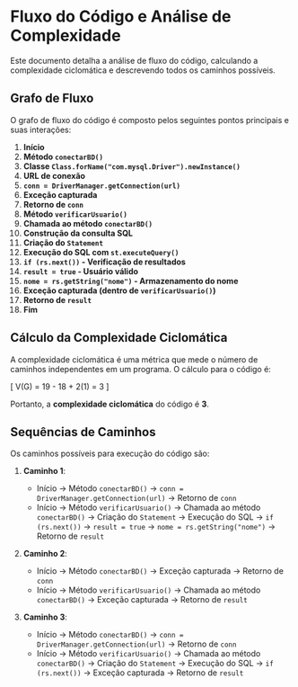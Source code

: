 # Fluxo do Código e Análise de Complexidade

Este documento detalha a análise de fluxo do código, calculando a complexidade ciclomática e descrevendo todos os caminhos possíveis.

## **Grafo de Fluxo**

O grafo de fluxo do código é composto pelos seguintes pontos principais e suas interações:

1. **Início**
2. **Método `conectarBD()`**
3. **Classe `Class.forName("com.mysql.Driver").newInstance()`**
4. **URL de conexão**
5. **`conn = DriverManager.getConnection(url)`**
6. **Exceção capturada**
7. **Retorno de `conn`**
8. **Método `verificarUsuario()`**
9. **Chamada ao método `conectarBD()`**
10. **Construção da consulta SQL**
11. **Criação do `Statement`**
12. **Execução do SQL com `st.executeQuery()`**
13. **`if (rs.next())` - Verificação de resultados**
14. **`result = true` - Usuário válido**
15. **`nome = rs.getString("nome")` - Armazenamento do nome**
16. **Exceção capturada (dentro de `verificarUsuario()`)**
17. **Retorno de `result`**
18. **Fim**

## **Cálculo da Complexidade Ciclomática**

A complexidade ciclomática é uma métrica que mede o número de caminhos independentes em um programa. O cálculo para o código é:

\[
V(G) = 19 - 18 + 2(1) = 3
\]

Portanto, a **complexidade ciclomática** do código é **3**.

## **Sequências de Caminhos**

Os caminhos possíveis para execução do código são:

1. **Caminho 1**: 
   - Início → Método `conectarBD()` → `conn = DriverManager.getConnection(url)` → Retorno de `conn`
   - Início → Método `verificarUsuario()` → Chamada ao método `conectarBD()` → Criação do `Statement` → Execução do SQL → `if (rs.next())` → `result = true` → `nome = rs.getString("nome")` → Retorno de `result`

2. **Caminho 2**: 
   - Início → Método `conectarBD()` → Exceção capturada → Retorno de `conn`
   - Início → Método `verificarUsuario()` → Chamada ao método `conectarBD()` → Exceção capturada → Retorno de `result`

3. **Caminho 3**: 
   - Início → Método `conectarBD()` → `conn = DriverManager.getConnection(url)` → Retorno de `conn`
   - Início → Método `verificarUsuario()` → Chamada ao método `conectarBD()` → Criação do `Statement` → Execução do SQL → `if (rs.next())` → Exceção capturada → Retorno de `result`
